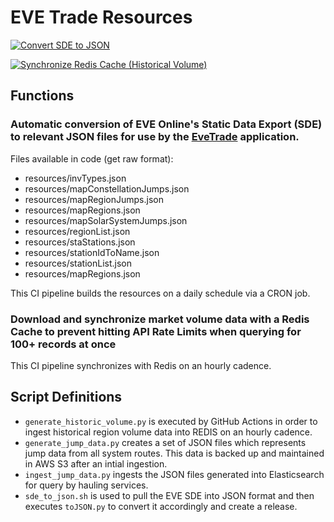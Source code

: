 # EVE Trade Resources

[![Convert SDE to JSON](https://github.com/awhipp/evetrade_resources/actions/workflows/download.yml/badge.svg)](https://github.com/awhipp/evetrade_resources/actions/workflows/download.yml)

[![Synchronize Redis Cache (Historical Volume)](https://github.com/awhipp/evetrade_resources/actions/workflows/sync-volume-data.yml/badge.svg)](https://github.com/awhipp/evetrade_resources/actions/workflows/sync-volume-data.yml)

## Functions

### Automatic conversion of EVE Online's Static Data Export (SDE) to relevant JSON files for use by the [EveTrade](https://github.com/awhipp/evetrade) application.

Files available in code (get raw format):

* resources/invTypes.json
* resources/mapConstellationJumps.json
* resources/mapRegionJumps.json
* resources/mapRegions.json
* resources/mapSolarSystemJumps.json
* resources/regionList.json
* resources/staStations.json
* resources/stationIdToName.json
* resources/stationList.json
* resources/mapRegions.json

This CI pipeline builds the resources on a daily schedule via a CRON job.

### Download and synchronize market volume data with a Redis Cache to prevent hitting API Rate Limits when querying for 100+ records at once

This CI pipeline synchronizes with Redis on an hourly cadence.

## Script Definitions

* `generate_historic_volume.py` is executed by GitHub Actions in order to ingest historical region volume data into REDIS on an hourly cadence.
* `generate_jump_data.py` creates a set of JSON files which represents jump data from all system routes. This data is backed up and maintained in AWS S3 after an intial ingestion.
* `ingest_jump_data.py` ingests the JSON files generated into Elasticsearch for query by hauling services.
* `sde_to_json.sh` is used to pull the EVE SDE into JSON format and then executes `toJSON.py` to convert it accordingly and create a release.
